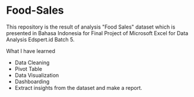 # Food-Sales
This repository is the result of analysis "Food Sales" dataset which is presented in Bahasa Indonesia for Final Project of Microsoft Excel for Data Analysis Edspert.id Batch 5.

What I have learned
- Data Cleaning
- Pivot Table
- Data Visualization
- Dashboarding
- Extract insights from the dataset and make a report.
